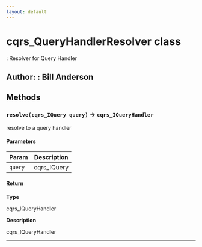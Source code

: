 ```yaml
---
layout: default
---
```

# cqrs_QueryHandlerResolver class

: Resolver for Query Handler


**Author:** : Bill Anderson
---
## Methods
### `resolve(cqrs_IQuery query)` → `cqrs_IQueryHandler`

resolve to a query handler

#### Parameters
|Param|Description|
|-----|-----------|
|`query` |    cqrs_IQuery |

#### Return

**Type**

cqrs_IQueryHandler

**Description**

cqrs_IQueryHandler

---
